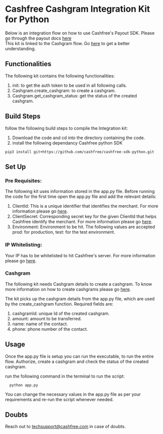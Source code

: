 # Cashfree Cashgram Integration Kit for Python

Below is an integration flow on how to use Cashfree's Payout SDK.
Please go through the payout docs [here](https://dev.cashfree.com/payouts)
<br/>
This kit is linked to the Cashgram flow. Go [here](https://dev.cashfree.com/payouts/integrations/cashgram) to get a better understanding.
<br/>

## Functionalities

The following kit contains the following functionalities:
    <ol>
    <li> init: to get the auth token to be used in all following calls.
    <li> Cashgram.create_cashgram: to create a cashgram.
    <li> Cashgram.get_cashgram_status: get the status of the created cashgram.
    </ol>

## Build Steps

follow the following build steps to compile the Integration kit:
  1. Download the code and cd into the directory containing the code.
  2. install the following dependancy Cashfree python SDK
  ```
  pip3 install git+https://github.com/cashfree/cashfree-sdk-python.git
  ```
 
## Set Up

### Pre Requisites:
The following kit uses information stored in the app.py file. Before running the code for the first time open the app.py file
and add the relevant details:
  1. ClientId: This is a unique identifier that identifies the merchant. For more information please go [here](https://dev.cashfree.com/development/api/credentials).
  2. ClientSecret: Corresponding secret key for the given ClientId that helps Cashfree identify the merchant. For more information please go [here](https://dev.cashfree.com/development/api/credentials).
  3. Environment: Environment to be hit. The following values are accepted prod: for production, test: for the test environment.

### IP Whitelisting:

Your IP has to be whitelisted to hit Cashfree's server. For more information please go [here](https://dev.cashfree.com/development/api/ip-whitelisting).

### Cashgram

The following kit needs Cashgram details to create a cashgram. To know more information on how to create cashgrams please go [here](https://dev.cashfree.com/api-reference/payouts-api#create-cashgram-request).

The kit picks up the cashgram details from the app.py file, which are used by the create_cashgram function.
Required fields are:
  1. cashgramId: unique Id of the created cashgram.
  2. amount: amount to be transferred.
  3. name: name of the contact.
  4. phone: phone number of the contact.

## Usage

Once the app.py file is setup you can run the executable, to run the entire flow. Authorize, create a cashgram 
and check the status of the created cashgram.

run the following command in the terminal to run the script:
```
  python app.py
```

You can change the necessary values in the app.py file as per your requirements and re-run the script whenever needed.

## Doubts

Reach out to techsupport@cashfree.com in case of doubts.
 


